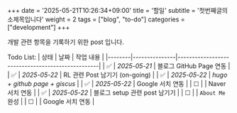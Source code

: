 +++
date = '2025-05-21T10:26:34+09:00'
title = '할일'
subtitle =  '첫번째글의 소제목입니다'
weight = 2
tags = ["blog", "to-do"]
categories = ["development"]
+++


개발 관련 항목을 기록하기 위한 post 입니다.

Todo List:
| 상태   | 날짜          | 작업 내용                                        |
|--------|---------------|--------------------------------------------------|
| ✅     | _2025-05-21_  | 블로그 GitHub Page 연동                         |
| ✅     | _2025-05-22_  | RL 관련 Post 남기기 (on-going) |
| ✅     | _2025-05-22_  | _hugo + github page + giscus_ |
| ✅     | _2025-05-22_  | Google 서치 연동                                |
| ☐     |               | Naver 서치 연동                                |
| ✅     | _2025-05-22_ | 블로그 setup 관련 post 남기기 |
| ☐     |               | `About Me` 완성                                 |
| ☐     |               | Google 서치 연동                                |
